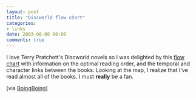 ```yaml
---
layout: post
title: "Discworld flow chart"
categories:
- links
date: 2003-08-08 00:00
comments: true
---
```


<p>I love Terry Pratchett's Discworld novels so I was delighted by this <a href="http://www.ie.lspace.org/books/reading-order-guides/the-discworld-reading-order-guide-colour-v1-1.gif">flow chart</a> with information on the optimal reading order, and the temporal and character links between the books. Looking at the map, I realize that I've read almost all of the books. I must <strong>really</strong> be a fan.</p>

<p>[via <a href="http://boingboing.net">BoingBoing</a>]</p>


